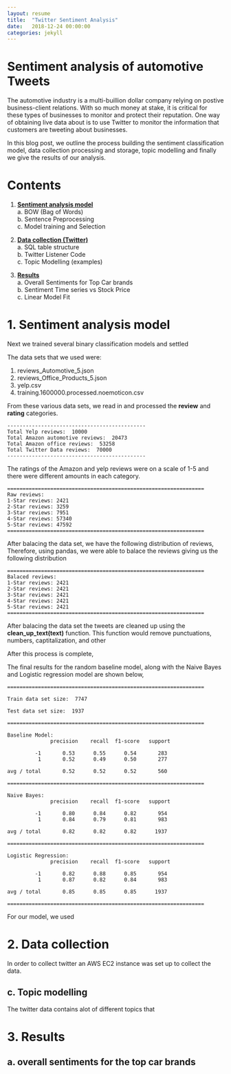 ```yaml
---
layout: resume
title:  "Twitter Sentiment Analysis"
date:   2018-12-24 00:00:00
categories: jekyll
---
```


# Sentiment analysis of automotive Tweets

The automotive industry is a multi-buillion dollar company relying on postive business-client relations. With so much money at stake, 
it is critical for these types of businesses to monitor and protect their reputation. One way of obtaining live data about is to use Twitter
to monitor the information that customers are tweeting about businesses.

In this blog post, we outline the process building the sentiment classification model, data collection processing and storage,
topic modelling and finally we give the results of our analysis.

# Contents

1. [**Sentiment analysis model**](#1-sentiment-analysis-model)  
a. BOW (Bag of Words)   
b. Sentence Preprocessing  
c. Model training and Selection

2. [**Data collection (Twitter)**](#2-data-collection)  
a. SQL table structure  
b. Twitter Listener Code  
c. Topic Modelling (examples)   

3. [**Results**](#3-results)  
a. Overall Sentiments for Top Car brands  
b. Sentiment Time series vs Stock Price  
c. Linear Model Fit



# 1. Sentiment analysis model
Next we trained several binary classification models and settled 


The data sets that we used were:
1. reviews_Automotive_5.json
2. reviews_Office_Products_5.json
3. yelp.csv
4. training.1600000.processed.noemoticon.csv

From these various data sets, we read in and processed the **review** and **rating** categories. 

```
---------------------------------------------
Total Yelp reviews:  10000
Total Amazon automotive reviews:  20473
Total Amazon office reviews:  53258
Total Twitter Data reviews:  70000
---------------------------------------------
```

The ratings of the Amazon and yelp reviews were on a scale of 1-5 and there were different amounts
in each category.

```
================================================================
Raw reviews: 
1-Star reviews: 2421
2-Star reviews: 3259
3-Star reviews: 7951
4-Star reviews: 57340
5-Star reviews: 47592
================================================================
```

After balacing the data set, we have the following distribution of reviews,
Therefore, using pandas, we were able to balace the reviews giving us the following distribution

```
================================================================
Balaced reviews: 
1-Star reviews: 2421
2-Star reviews: 2421
3-Star reviews: 2421
4-Star reviews: 2421
5-Star reviews: 2421
================================================================
```
After balacing the data set the tweets are cleaned up using the 
**clean_up_text(text)** function. This function would remove punctuations,
numbers, captitalization, and other 

After this process is complete,




The final results for the random baseline model, along with the 
Naive Bayes and Logistic regression model are shown below,

```
================================================================

Train data set size:  7747 

Test data set size:  1937 

================================================================

Baseline Model: 
              precision    recall  f1-score   support

         -1       0.53      0.55      0.54       283
          1       0.52      0.49      0.50       277

avg / total       0.52      0.52      0.52       560

================================================================

Naive Bayes: 
              precision    recall  f1-score   support

         -1       0.80      0.84      0.82       954
          1       0.84      0.79      0.81       983

avg / total       0.82      0.82      0.82      1937

================================================================

Logistic Regression: 
              precision    recall  f1-score   support

         -1       0.82      0.88      0.85       954
          1       0.87      0.82      0.84       983

avg / total       0.85      0.85      0.85      1937

================================================================
```
For our model, we used 


# 2. Data collection
In order to collect twitter an AWS EC2 instance was set up to collect the data. 


## c. Topic modelling

The twitter data contains alot of different topics that 


# 3. Results
## a. overall sentiments for the top car brands 
